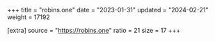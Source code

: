 +++
title = "robins.one"
date = "2023-01-31"
updated = "2024-02-21"
weight = 17192

[extra]
source = "https://robins.one"
ratio = 21
size = 17
+++
